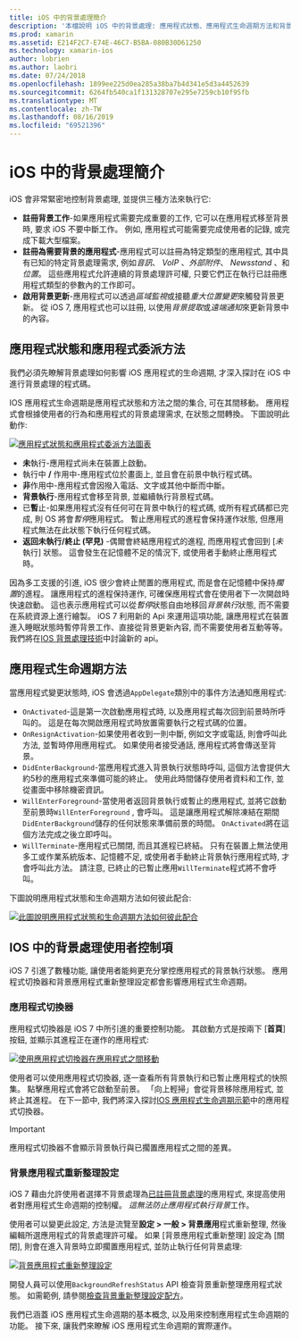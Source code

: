 ```yaml
---
title: iOS 中的背景處理簡介
description: '本檔說明 iOS 中的背景處理: 應用程式狀態、應用程式生命週期方法和背景應用程式重新整理。'
ms.prod: xamarin
ms.assetid: E214F2C7-E74E-46C7-B5BA-080B30D61250
ms.technology: xamarin-ios
author: lobrien
ms.author: laobri
ms.date: 07/24/2018
ms.openlocfilehash: 1899ee225d0ea285a38ba7b4d341e5d3a4452639
ms.sourcegitcommit: 6264fb540ca1f131328707e295e7259cb10f95fb
ms.translationtype: MT
ms.contentlocale: zh-TW
ms.lasthandoff: 08/16/2019
ms.locfileid: "69521396"
---
```

# <a name="introduction-to-backgrounding-in-ios"></a>iOS 中的背景處理簡介

iOS 會非常緊密地控制背景處理, 並提供三種方法來執行它:

- **註冊背景工作**-如果應用程式需要完成重要的工作, 它可以在應用程式移至背景時, 要求 iOS 不要中斷工作。 例如, 應用程式可能需要完成使用者的記錄, 或完成下載大型檔案。
- **註冊為需要背景的應用程式**-應用程式可以註冊為特定類型的應用程式, 其中具有已知的特定背景處理需求, 例如*音訊*、 *VoIP* 、*外部附件*、 *Newsstand* 、和*位置*。 這些應用程式允許連續的背景處理許可權, 只要它們正在執行已註冊應用程式類型的參數內的工作即可。
- **啟用背景更新**-應用程式可以透過*區域監視*或接聽*重大位置變更*來觸發背景更新。 從 iOS 7, 應用程式也可以註冊, 以使用*背景提取*或*遠端通知*來更新背景中的內容。


## <a name="application-states-and-application-delegate-methods"></a>應用程式狀態和應用程式委派方法

我們必須先瞭解背景處理如何影響 iOS 應用程式的生命週期, 才深入探討在 iOS 中進行背景處理的程式碼。

IOS 應用程式生命週期是應用程式狀態和方法之間的集合, 可在其間移動。 應用程式會根據使用者的行為和應用程式的背景處理需求, 在狀態之間轉換。 下圖說明此動作:

 [![](introduction-to-backgrounding-in-ios-images/applicationlifecycle-.png "應用程式狀態和應用程式委派方法圖表")](introduction-to-backgrounding-in-ios-images/applicationlifecycle-.png#lightbox)

- **未**執行-應用程式尚未在裝置上啟動。
- 執行中 **/** 作用中-應用程式位於畫面上, 並且會在前景中執行程式碼。
- **非**作用中-應用程式會因撥入電話、文字或其他中斷而中斷。
- **背景執行**-應用程式會移至背景, 並繼續執行背景程式碼。
- 已**暫**止-如果應用程式沒有任何可在背景中執行的程式碼, 或所有程式碼都已完成, 則 OS 將會*暫停*應用程式。 暫止應用程式的進程會保持運作狀態, 但應用程式無法在此狀態下執行任何程式碼。
- **返回未執行/終止 (罕見)** -偶爾會終結應用程式的進程, 而應用程式會回到 [*未*執行] 狀態。 這會發生在記憶體不足的情況下, 或使用者手動終止應用程式時。


因為多工支援的引進, iOS 很少會終止閒置的應用程式, 而是會在記憶體中保持*擱置*的進程。 讓應用程式的進程保持運作, 可確保應用程式會在使用者下一次開啟時快速啟動。 這也表示應用程式可以從*暫停*狀態自由地移回*背景執行*狀態, 而不需要在系統資源上進行繪製。 iOS 7 利用新的 Api 來運用這項功能, 讓應用程式在裝置進入睡眠狀態時暫停背景工作、直接從背景更新內容, 而不需要使用者互動等等。 我們將在[IOS 背景處理技術](~/ios/app-fundamentals/backgrounding/ios-backgrounding-techniques/index.md)中討論新的 api。

## <a name="application-lifecycle-methods"></a>應用程式生命週期方法

當應用程式變更狀態時, iOS 會透過`AppDelegate`類別中的事件方法通知應用程式:

- `OnActivated`-這是第一次啟動應用程式時, 以及應用程式每次回到前景時所呼叫的。 這是在每次開啟應用程式時放置需要執行之程式碼的位置。
- `OnResignActivation`-如果使用者收到一則中斷, 例如文字或電話, 則會呼叫此方法, 並暫時停用應用程式。 如果使用者接受通話, 應用程式將會傳送至背景。
- `DidEnterBackground`-當應用程式進入背景執行狀態時呼叫, 這個方法會提供大約5秒的應用程式來準備可能的終止。 使用此時間儲存使用者資料和工作, 並從畫面中移除機密資訊。
- `WillEnterForeground`-當使用者返回背景執行或暫止的應用程式, 並將它啟動至前景時`WillEnterForeground` , 會呼叫。 這是讓應用程式解除凍結在期間`DidEnterBackground`儲存的任何狀態來準備前景的時間。  `OnActivated`將在這個方法完成之後立即呼叫。
- `WillTerminate`-應用程式已關閉, 而且其進程已終結。 只有在裝置上無法使用多工或作業系統版本、記憶體不足, 或使用者手動終止背景執行應用程式時, 才會呼叫此方法。 請注意, 已終止的已暫止應用`WillTerminate`程式將不會呼叫。


下圖說明應用程式狀態和生命週期方法如何彼此配合:

 [![](introduction-to-backgrounding-in-ios-images/image2.png "此圖說明應用程式狀態和生命週期方法如何彼此配合")](introduction-to-backgrounding-in-ios-images/image2.png#lightbox)

## <a name="user-controls-for-backgrounding-in-ios"></a>IOS 中的背景處理使用者控制項

iOS 7 引進了數種功能, 讓使用者能夠更充分掌控應用程式的背景執行狀態。 應用程式切換器和背景應用程式重新整理設定都會影響應用程式生命週期。

### <a name="app-switcher"></a>應用程式切換器

應用程式切換器是 iOS 7 中所引進的重要控制功能。 其啟動方式是按兩下 [**首頁**] 按鈕, 並顯示其進程正在運作的應用程式:

 [![](introduction-to-backgrounding-in-ios-images/app-switcher-.png "使用應用程式切換器在應用程式之間移動")](introduction-to-backgrounding-in-ios-images/app-switcher-.png#lightbox)

使用者可以使用應用程式切換器, 逐一查看所有背景執行和已暫止應用程式的快照集。 點擊應用程式會將它啟動至前景。 「向上輕掃」會從背景移除應用程式, 並終止其進程。 在下一節中, 我們將深入探討[IOS 應用程式生命週期示範](~/ios/app-fundamentals/backgrounding/application-lifecycle-demo.md)中的應用程式切換器。

> [!IMPORTANT]
> 應用程式切換器不會顯示背景執行與已擱置應用程式之間的差異。



### <a name="background-app-refresh-settings"></a>背景應用程式重新整理設定

iOS 7 藉由允許使用者選擇不背景處理為[已註冊背景處理](~/ios/app-fundamentals/backgrounding/ios-backgrounding-techniques/registering-applications-to-run-in-background.md)的應用程式, 來提高使用者對應用程式生命週期的控制權。 *這無法防止應用程式執行背景*工作。

使用者可以變更此設定, 方法是流覽至**設定 > 一般 > 背景應用**程式重新整理, 然後編輯所選應用程式的背景處理許可權。 如果 [背景應用程式重新整理] 設定為 [關閉], 則會在進入背景時立即擱置應用程式, 並防止執行任何背景處理:

 [![](introduction-to-backgrounding-in-ios-images/settings-.png "背景應用程式重新整理設定")](introduction-to-backgrounding-in-ios-images/settings-.png#lightbox)

開發人員可以使用`BackgroundRefreshStatus` API 檢查背景重新整理應用程式狀態。 如需範例, 請參閱[檢查背景重新整理設定配方](https://github.com/xamarin/recipes/tree/master/Recipes/ios/multitasking/check_background_refresh_setting)。

我們已涵蓋 iOS 應用程式生命週期的基本概念, 以及用來控制應用程式生命週期的功能。 接下來, 讓我們來瞭解 iOS 應用程式生命週期的實際運作。

